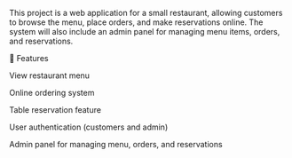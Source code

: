 This project is a web application for a small restaurant, allowing customers to browse the menu, place orders, and make reservations online. The system will also include an admin panel for managing menu items, orders, and reservations.

🚀 Features

View restaurant menu

Online ordering system

Table reservation feature

User authentication (customers and admin)

Admin panel for managing menu, orders, and reservations
